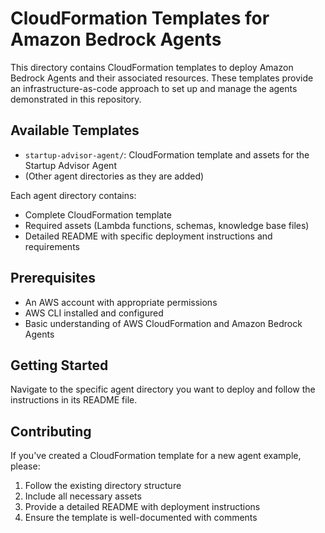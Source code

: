 # CloudFormation Templates for Amazon Bedrock Agents

This directory contains CloudFormation templates to deploy Amazon Bedrock Agents and their associated resources. These templates provide an infrastructure-as-code approach to set up and manage the agents demonstrated in this repository.

## Available Templates

- `startup-advisor-agent/`: CloudFormation template and assets for the Startup Advisor Agent
- (Other agent directories as they are added)

Each agent directory contains:

- Complete CloudFormation template
- Required assets (Lambda functions, schemas, knowledge base files)
- Detailed README with specific deployment instructions and requirements

## Prerequisites

- An AWS account with appropriate permissions
- AWS CLI installed and configured
- Basic understanding of AWS CloudFormation and Amazon Bedrock Agents

## Getting Started

Navigate to the specific agent directory you want to deploy and follow the instructions in its README file.

## Contributing

If you've created a CloudFormation template for a new agent example, please:

1. Follow the existing directory structure
2. Include all necessary assets
3. Provide a detailed README with deployment instructions
4. Ensure the template is well-documented with comments
